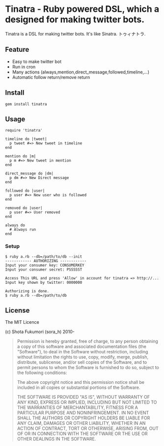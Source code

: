 # Tinatra - Ruby powered DSL, which a designed for making twitter bots.

Tinatra is a DSL for making twitter bots. It's like Sinatra. トゥィナトラ.

## Feature

* Easy to make twitter bot
* Run in cron
* Many actions (always,mention,direct\_message,followed,timeline,...)
* Automatic follow return/remove return

## Install

    gem install tinatra

## Usage

    require 'tinatra'

    timeline do |tweet|
      p tweet #=> New tweet in timeline
    end

    mention do |m|
      p m #=> New tweet in mention
    end

    direct_message do |dm|
      p dm #=> New Direct message
    end

    followed do |user|
      p user #=> New user who is followed
    end

    removed do |user|
      p user #=> User removed
    end

    always do
      # Always run
    end

### Setup

    $ ruby a.rb --db=/path/to/db --init
    ------------ AUTHORIZING ------------
    Input your consumer key: CONSUMERKEY
    Input your consumer secret: PSSSSST

    Access This URL and press 'Allow' in account for tinatra => http://...
    Input key shown by twitter: 0000000

    Authorizing is done.
    $ ruby a.rb --db=/path/to/db

## License

The MIT Licence

(c) Shota Fukumori (sora\_h) 2010-

>Permission is hereby granted, free of charge, to any person obtaining a copy
>of this software and associated documentation files (the "Software"), to deal
>in the Software without restriction, including without limitation the rights
>to use, copy, modify, merge, publish, distribute, sublicense, and/or sell
>copies of the Software, and to permit persons to whom the Software is
>furnished to do so, subject to the following conditions:
>
>The above copyright notice and this permission notice shall be included in
>all copies or substantial portions of the Software.
>
>THE SOFTWARE IS PROVIDED "AS IS", WITHOUT WARRANTY OF ANY KIND, EXPRESS OR
>IMPLIED, INCLUDING BUT NOT LIMITED TO THE WARRANTIES OF MERCHANTABILITY,
>FITNESS FOR A PARTICULAR PURPOSE AND NONINFRINGEMENT. IN NO EVENT SHALL THE
>AUTHORS OR COPYRIGHT HOLDERS BE LIABLE FOR ANY CLAIM, DAMAGES OR OTHER
>LIABILITY, WHETHER IN AN ACTION OF CONTRACT, TORT OR OTHERWISE, ARISING FROM,
>OUT OF OR IN CONNECTION WITH THE SOFTWARE OR THE USE OR OTHER DEALINGS IN
>THE SOFTWARE.


